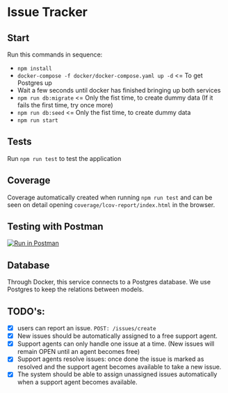 Issue Tracker
=============

## Start

Run this commands in sequence:

- `npm install`
- `docker-compose -f docker/docker-compose.yaml up -d` <= To get Postgres up
- Wait a few seconds until docker has finished bringing up both services
- `npm run db:migrate` <= Only the fist time, to create dummy data (If it fails the first time, try once more)
- `npm run db:seed` <= Only the fist time, to create dummy data
- `npm run start`

## Tests
Run `npm run test` to test the application

## Coverage
Coverage automatically created when running `npm run test` and can be seen on detail opening `coverage/lcov-report/index.html` in the browser.

## Testing with Postman
[![Run in Postman](https://run.pstmn.io/button.svg)](https://app.getpostman.com/run-collection/5970145e4c3ae5e21ca7)

## Database
Through Docker, this service connects to a Postgres database.
We use Postgres to keep the relations between models.

## TODO's:
- [x] users can report an issue. `POST: /issues/create`
- [x] New issues should be automatically assigned to a free support agent.
- [x] Support agents can only handle one issue at a time. (New issues will remain OPEN until an agent becomes free)
- [x] Support agents resolve issues: once done the issue is marked as resolved and the support agent becomes available to take a new issue.
- [x] The system should be able to assign unassigned issues automatically when a support agent becomes available.
